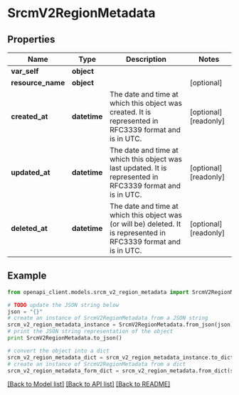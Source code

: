 # SrcmV2RegionMetadata


## Properties
Name | Type | Description | Notes
------------ | ------------- | ------------- | -------------
**var_self** | **object** |  | 
**resource_name** | **object** |  | [optional] 
**created_at** | **datetime** | The date and time at which this object was created. It is represented in RFC3339 format and is in UTC. | [optional] [readonly] 
**updated_at** | **datetime** | The date and time at which this object was last updated. It is represented in RFC3339 format and is in UTC. | [optional] [readonly] 
**deleted_at** | **datetime** | The date and time at which this object was (or will be) deleted. It is represented in RFC3339 format and is in UTC. | [optional] [readonly] 

## Example

```python
from openapi_client.models.srcm_v2_region_metadata import SrcmV2RegionMetadata

# TODO update the JSON string below
json = "{}"
# create an instance of SrcmV2RegionMetadata from a JSON string
srcm_v2_region_metadata_instance = SrcmV2RegionMetadata.from_json(json)
# print the JSON string representation of the object
print SrcmV2RegionMetadata.to_json()

# convert the object into a dict
srcm_v2_region_metadata_dict = srcm_v2_region_metadata_instance.to_dict()
# create an instance of SrcmV2RegionMetadata from a dict
srcm_v2_region_metadata_form_dict = srcm_v2_region_metadata.from_dict(srcm_v2_region_metadata_dict)
```
[[Back to Model list]](../ccloud/README.md#documentation-for-models) [[Back to API list]](../ccloud/README.md#documentation-for-api-endpoints) [[Back to README]](../ccloud/README.md)


